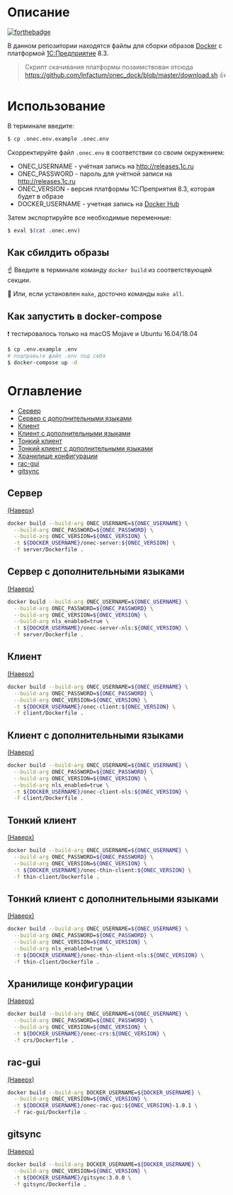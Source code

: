# Описание

[![forthebadge](http://forthebadge.com/images/badges/built-with-love.svg)](http://forthebadge.com)

В данном репозитории находятся файлы для сборки образов [Docker](https://www.docker.com) с платформой [1С:Предприятие](http://v8.1c.ru) 8.3.

> Скрипт скачивания платформы позаимствован отсюда https://github.com/Infactum/onec_dock/blob/master/download.sh :+1:

# Использование

В терминале введите:

```bash
$ cp .onec.env.example .onec.env
```

Скорректируйте файл `.onec.env` в соответствии со своим окружением:

* ONEC_USERNAME - учётная запись на http://releases.1c.ru
* ONEC_PASSWORD - пароль для учётной записи на http://releases.1c.ru
* ONEC_VERSION - версия платформы 1С:Преприятия 8.3, которая будет в образе
* DOCKER_USERNAME - учетная запись на [Docker Hub](https://hub.docker.com)

Затем экспортируйте все необходимые переменные:

```bash
$ eval $(cat .onec.env)
```

## Как сбилдить образы

:point_up: Введите в терминале команду `docker build` из соответствующей секции.

:tada: Или, если установлен `make`, досточно команды `make all`.

## Как запустить в docker-compose
:exclamation: тестировалось только на macOS Mojave и Ubuntu 16.04/18.04

```bash
$ cp .env.example .env
# подправьте файл .env под себя
$ docker-compose up -d
```

# Оглавление

- [Сервер](#сервер)
- [Сервер с дополнительными языками](#Сервер-с-дополнительными-языками)
- [Клиент](#support)
- [Клиент с дополнительными языками](#support)
- [Тонкий клиент](#support)
- [Тонкий клиент с дополнительными языками](#support)
- [Хранилище конфигурации](#contributing)
- [rac-gui](#license)
- [gitsync](#license)

## Сервер
[(Наверх)](#Оглавление)

```bash
docker build --build-arg ONEC_USERNAME=${ONEC_USERNAME} \
  --build-arg ONEC_PASSWORD=${ONEC_PASSWORD} \
  --build-arg ONEC_VERSION=${ONEC_VERSION} \
  -t ${DOCKER_USERNAME}/onec-server:${ONEC_VERSION} \
  -f server/Dockerfile .
```

## Сервер с дополнительными языками
[(Наверх)](#Оглавление)

```bash
docker build --build-arg ONEC_USERNAME=${ONEC_USERNAME} \
  --build-arg ONEC_PASSWORD=${ONEC_PASSWORD} \
  --build-arg ONEC_VERSION=${ONEC_VERSION} \
  --build-arg nls_enabled=true \
  -t ${DOCKER_USERNAME}/onec-server-nls:${ONEC_VERSION} \
  -f server/Dockerfile .
```

## Клиент
[(Наверх)](#Оглавление)

```bash
docker build --build-arg ONEC_USERNAME=${ONEC_USERNAME} \
  --build-arg ONEC_PASSWORD=${ONEC_PASSWORD} \
  --build-arg ONEC_VERSION=${ONEC_VERSION} \
  -t ${DOCKER_USERNAME}/onec-client:${ONEC_VERSION} \
  -f client/Dockerfile .
```

## Клиент с дополнительными языками
[(Наверх)](#Оглавление)

```bash
docker build --build-arg ONEC_USERNAME=${ONEC_USERNAME} \
  --build-arg ONEC_PASSWORD=${ONEC_PASSWORD} \
  --build-arg ONEC_VERSION=${ONEC_VERSION} \
  --build-arg nls_enabled=true \
  -t ${DOCKER_USERNAME}/onec-client-nls:${ONEC_VERSION} \
  -f client/Dockerfile .
```

## Тонкий клиент
[(Наверх)](#Оглавление)

```bash
docker build --build-arg ONEC_USERNAME=${ONEC_USERNAME} \
  --build-arg ONEC_PASSWORD=${ONEC_PASSWORD} \
  --build-arg ONEC_VERSION=${ONEC_VERSION} \
  -t ${DOCKER_USERNAME}/onec-thin-client:${ONEC_VERSION} \
  -f thin-client/Dockerfile .
```

## Тонкий клиент с дополнительными языками
[(Наверх)](#Оглавление)

```bash
docker build --build-arg ONEC_USERNAME=${ONEC_USERNAME} \
  --build-arg ONEC_PASSWORD=${ONEC_PASSWORD} \
  --build-arg ONEC_VERSION=${ONEC_VERSION} \
  --build-arg nls_enabled=true \
  -t ${DOCKER_USERNAME}/onec-thin-client-nls:${ONEC_VERSION} \
  -f thin-client/Dockerfile .
```

## Хранилище конфигурации
[(Наверх)](#Оглавление)

```bash
docker build --build-arg ONEC_USERNAME=${ONEC_USERNAME} \
  --build-arg ONEC_PASSWORD=${ONEC_PASSWORD} \
  --build-arg ONEC_VERSION=${ONEC_VERSION} \
  -t ${DOCKER_USERNAME}/onec-crs:${ONEC_VERSION} \
  -f crs/Dockerfile .
```

## rac-gui
[(Наверх)](#Оглавление)

```bash
docker build --build-arg DOCKER_USERNAME=${DOCKER_USERNAME} \
  --build-arg ONEC_VERSION=${ONEC_VERSION} \
  -t ${DOCKER_USERNAME}/onec-rac-gui:${ONEC_VERSION}-1.0.1 \
  -f rac-gui/Dockerfile .
```

## gitsync
[(Наверх)](#Оглавление)

```bash
docker build --build-arg DOCKER_USERNAME=${DOCKER_USERNAME} \
  --build-arg ONEC_VERSION=${ONEC_VERSION} \
  -t ${DOCKER_USERNAME}/gitsync:3.0.0 \
  -f gitsync/Dockerfile .
```

